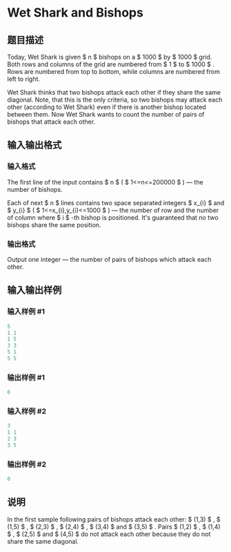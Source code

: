 # Wet Shark and Bishops

## 题目描述

Today, Wet Shark is given $ n $ bishops on a $ 1000 $ by $ 1000 $ grid. Both rows and columns of the grid are numbered from $ 1 $ to $ 1000 $ . Rows are numbered from top to bottom, while columns are numbered from left to right.

Wet Shark thinks that two bishops attack each other if they share the same diagonal. Note, that this is the only criteria, so two bishops may attack each other (according to Wet Shark) even if there is another bishop located between them. Now Wet Shark wants to count the number of pairs of bishops that attack each other.

## 输入输出格式

### 输入格式

The first line of the input contains $ n $ ( $ 1<=n<=200000 $ ) — the number of bishops.

Each of next $ n $ lines contains two space separated integers $ x_{i} $ and $ y_{i} $ ( $ 1<=x_{i},y_{i}<=1000 $ ) — the number of row and the number of column where $ i $ -th bishop is positioned. It's guaranteed that no two bishops share the same position.

### 输出格式

Output one integer — the number of pairs of bishops which attack each other.

## 输入输出样例

### 输入样例 #1

```cpp
5
1 1
1 5
3 3
5 1
5 5

```
### 输出样例 #1

```cpp
6

```
### 输入样例 #2

```cpp
3
1 1
2 3
3 5

```
### 输出样例 #2

```cpp
0

```
## 说明

In the first sample following pairs of bishops attack each other: $ (1,3) $ , $ (1,5) $ , $ (2,3) $ , $ (2,4) $ , $ (3,4) $ and $ (3,5) $ . Pairs $ (1,2) $ , $ (1,4) $ , $ (2,5) $ and $ (4,5) $ do not attack each other because they do not share the same diagonal.


